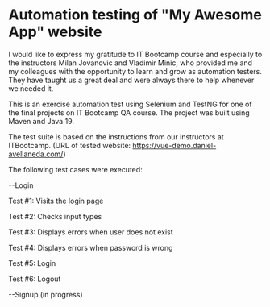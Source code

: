 # Automation testing of "My Awesome App" website

I would like to express my gratitude to IT Bootcamp course and especially to the instructors Milan Jovanovic and Vladimir Minic, who provided me and my colleagues with the opportunity to learn and grow as automation testers. They have taught us a great deal and were always there to help whenever we needed it.

This is an exercise automation test using Selenium and TestNG for one of the final projects on IT Bootcamp QA course. The project was built using Maven and Java 19.

The test suite is based on the instructions from our instructors at ITBootcamp. (URL of tested website: https://vue-demo.daniel-avellaneda.com/)

The following test cases were executed:


--Login

Test #1: Visits the login page

Test #2: Checks input types

Test #3: Displays errors when user does not exist

Test #4: Displays errors when password is wrong

Test #5: Login

Test #6: Logout


--Signup
(in progress)
